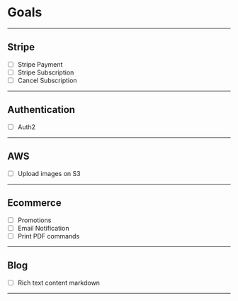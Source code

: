 # Goals

<hr/>

## Stripe

- [ ] Stripe Payment
- [ ] Stripe Subscription
- [ ] Cancel Subscription

<hr/>

## Authentication

- [ ] Auth2

<hr/>

## AWS

- [ ] Upload images on S3

<hr/>

## Ecommerce

- [ ] Promotions
- [ ] Email Notification
- [ ] Print PDF commands

<hr/>

## Blog

- [ ] Rich text content markdown

<hr/>
